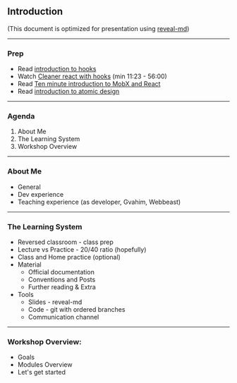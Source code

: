 ## Introduction
(This document is optimized for presentation using [reveal-md](https://github.com/webpro/reveal-md))

---

### Prep
* Read [introduction to hooks](https://reactjs.org/docs/hooks-intro.html)
* Watch​ [Cleaner react with hooks​](https://www.youtube.com/watch?v=dpw9EHDh2bM&feature=youtu.be&t=683) (min 11:23 - 56:00)
* Read ​[Ten minute introduction to MobX and React](https://mobx.js.org/getting-started.html)
* Read [introduction to ​atomic design](https://bradfrost.com/blog/post/atomic-web-design/)

---

### Agenda
1. About Me
2. The Learning System
3. Workshop Overview

---

### About Me
* General
* Dev experience
* Teaching experience (as developer, Gvahim, Webbeast)

---

### The Learning System
* Reversed classroom - class prep
* Lecture vs Practice - 20/40 ratio (hopefully)
* Class and Home practice (optional) 
* Material
    * Official documentation
    * Conventions and Posts
    * Further reading & Extra
* Tools
    * Slides - reveal-md
    * Code - git with ordered branches
    * Communication channel

---

### Workshop Overview:
* Goals
* Modules Overview
* Let's get started
